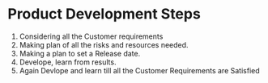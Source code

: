 # Product Development Steps
1. Considering all the Customer requirements 
2. Making plan of all the risks and resources needed.
3. Making a plan to set a Release date.
4. Develope, learn from results.
5. Again Devlope and learn till all the Customer Requirements are Satisfied
